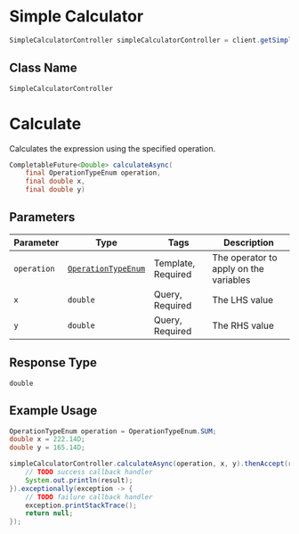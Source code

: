 # Simple Calculator

```java
SimpleCalculatorController simpleCalculatorController = client.getSimpleCalculatorController();
```

## Class Name

`SimpleCalculatorController`


# Calculate

Calculates the expression using the specified operation.

```java
CompletableFuture<Double> calculateAsync(
    final OperationTypeEnum operation,
    final double x,
    final double y)
```

## Parameters

| Parameter | Type | Tags | Description |
|  --- | --- | --- | --- |
| `operation` | [`OperationTypeEnum`](../../doc/models/operation-type-enum.md) | Template, Required | The operator to apply on the variables |
| `x` | `double` | Query, Required | The LHS value |
| `y` | `double` | Query, Required | The RHS value |

## Response Type

`double`

## Example Usage

```java
OperationTypeEnum operation = OperationTypeEnum.SUM;
double x = 222.14D;
double y = 165.14D;

simpleCalculatorController.calculateAsync(operation, x, y).thenAccept(result -> {
    // TODO success callback handler
    System.out.println(result);
}).exceptionally(exception -> {
    // TODO failure callback handler
    exception.printStackTrace();
    return null;
});
```

